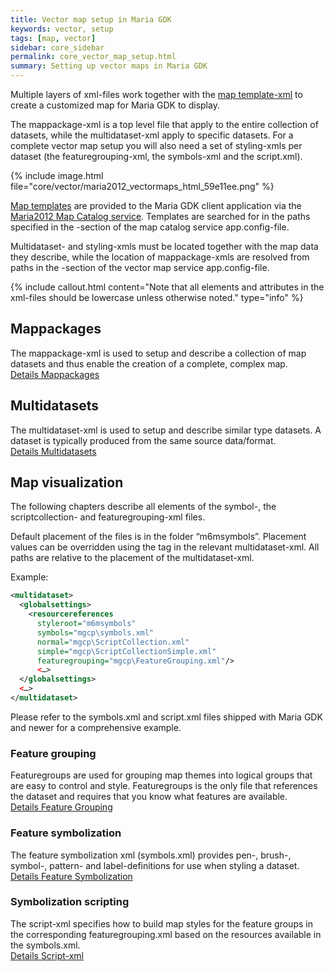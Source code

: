 ```yaml
---
title: Vector map setup in Maria GDK
keywords: vector, setup
tags: [map, vector]
sidebar: core_sidebar
permalink: core_vector_map_setup.html
summary: Setting up vector maps in Maria GDK 
---
```


Multiple layers of xml-files work together with the [map template-xml](./core_maps_templates.html) to create a customized map for Maria GDK to display. 

The mappackage-xml is a top level file that apply to the entire collection of datasets, while the multidataset-xml apply to specific datasets. For a complete vector map setup you will also need a set of styling-xmls per dataset (the featuregrouping-xml, the symbols-xml and the script.xml).

{% include image.html file="core/vector/maria2012_vectormaps_html_59e11ee.png" %}

[Map templates](./core_maps_templates.html) are provided to the Maria GDK client application via the [Maria2012 Map Catalog service](maria_gdk/programming/functionality/mapcatalog). 
Templates are searched for in the paths specified in the <templatesources>-section of the map catalog service app.config-file.

Multidataset- and styling-xmls must be located together with the map data they describe, while the location of mappackage-xmls are resolved from paths in the <datasources>-section of the vector map service app.config-file.

{% include callout.html content="Note that all elements and attributes in the xml-files should be lowercase unless otherwise noted." type="info" %}

## Mappackages

The mappackage-xml is used to setup and describe a collection of map datasets and thus enable the creation of a complete, complex map. <br/>
[Details Mappackages](./core_vector_mappackages.html)

## Multidatasets

The multidataset-xml is used to setup and describe similar type datasets. A dataset is typically produced from the same source data/format.<br/>
[Details Multidatasets](./core_vector_multidataset.html)

## Map visualization

The following chapters describe all elements of the symbol-, the scriptcollection- and featuregrouping-xml files.

Default placement of the files is in the folder “m6msymbols”. Placement values can be overridden using the <styleinfo> tag in the relevant multidataset-xml. All paths are relative to the placement of the multidataset-xml.

Example:

```xml
<multidataset>
  <globalsettings>
    <resourcereferences  
      styleroot="m6msymbols" 
      symbols="mgcp\symbols.xml"
      normal="mgcp\ScriptCollection.xml" 
      simple="mgcp\ScriptCollectionSimple.xml" 
      featuregrouping="mgcp\FeatureGrouping.xml"/>
      <…>
  </globalsettings>
  <…>
</multidataset>
```

Please refer to the symbols.xml and script.xml files shipped with Maria GDK and newer for a comprehensive example.

### Feature grouping

Featuregroups are used for grouping map themes into logical groups that are easy to control and style. Featuregroups is the only file that references the dataset and requires that you know what features are available. <br/>
[Details Feature Grouping](./core_vector_featuregroups.html)

### Feature symbolization

The feature symbolization xml (symbols.xml) provides pen-, brush-, symbol-, pattern- and label-definitions for use when styling a dataset. <br/>
[Details Feature Symbolization](./core_vector_symbolization.html)

### Symbolization scripting

The script-xml specifies how to build map styles for the feature groups in the corresponding featuregrouping.xml based on the resources available in the symbols.xml. <br/> 
[Details Script-xml](./core_vector_symbolization_script.html)

